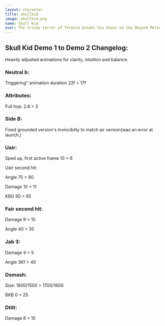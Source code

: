 ```yaml
---
layout: character
title: skullkid
image: skullkid.png
name: Skull Kid
over: The tricky terror of Termina wreaks his havoc on the Beyond Melee cast with his speed, and mischievous mix ups. His counter is actually a curse, planting a poisonous flower on his opponent's head, but the counter play is what you’d expect... Except for one thing. Skull Kid’s side special looks like his counter, but don’t be fooled! Try to punish it, and you’ll be hit away just before he teleports to safety. You’ll have to be ready for Skull kid’s tricks. Being ready for Skull Kid will be hard, though. He’s fast, making an escape from his wrath difficult. He’ll control a ton of space by threatening with his float, which ends when he uses aerials. Skull Kid will take your stock, it’s only a matter of time.
---
```


## Skull Kid Demo 1 to Demo 2 Changelog:

Heavily adjusted animations for clarity, intuition and balance.

### Neutral b:

Triggering" animation duration 22f > 17f

### Attributes:

Full hop: 2.8 > 3

### Side B:

Fixed grounded version's invincibilty to match air version(was an error at launch.)

### Uair:

Sped up, first active frame 10 > 8

Uair second hit:

Angle 75 > 80

Damage 10 > 11

KBG 90 > 95

### Fair second hit:

Damage 9 > 10

Angle 40 > 35

### Jab 3:

Damage 4 > 5

Angle 361 > 40

### Dsmash:

Size: 1600/1500 > 1700/1600

BKB 0 > 25

### Dtilt:

Damage 8 > 10
